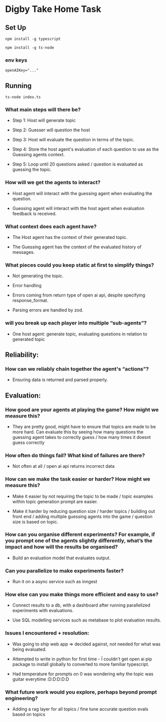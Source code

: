 # Digby Take Home Task
## Set Up

  

    npm install -g typescript
  
    npm install -g ts-node

### env keys

    openAIKey="..."

 

  ## Running

    ts-node index.ts

  
  



  

### What main steps will there be?
    

-   Step 1: Host will generate topic
    
-   Step 2: Guesser will question the host
    
-   Step 3: Host will evaluate the question in terms of the topic.
    
-   Step 4: Store the host agent's evaluation of each question to use as the Guessing agents context.
    
-   Step 5: Loop until 20 questions asked / question is evaluated as guessing the topic.
    

### How will we get the agents to interact?
    

-   Host agent will interact with the guessing agent when evaluating the question.
    
-   Guessing agent will interact with the host agent when evaluation feedback is received.
    

###  What context does each agent have? 
    

-   The Host agent has the context of their generated topic.
    
-   The Guessing agent has the context of the evaluated history of messages.
    

### What pieces could you keep static at first to simplify things?
    

-   Not generating the topic.
    

-   Error handling
    

-   Errors coming from return type of open ai api, despite specifying response_format.
    
-   Parsing errors are handled by zod.
    

### will you break up each player into multiple “sub-agents”?
    

-   One host agent: generate topic, evaluating questions in relation to generated topic
    

  

## Reliability:

  

### How can we reliably chain together the agent's “actions”?
    

-   Ensuring data is returned and parsed properly.
    

  

## Evaluation:

  

### How good are your agents at playing the game? How might we measure this?
    

-   They are pretty good, might have to ensure that topics are made to be more hard. Can evaluate this by seeing how many questions the guessing agent takes to correctly guess / how many times it doesnt guess correctly
    

###    How often do things fail? What kind of failures are there?
   
-   Not often at all / open ai api returns incorrect data
    

###  How can we make the task easier or harder? How might we measure this?
    

-   Make it easier by not requiring the topic to be made / topic examples within topic generation prompt are easier.
    
-   Make it harder by reducing question size / harder topics / building out front end / adding multiple guessing agents into the game / question size is based on topic.
    

  

###  How can you organise different experiments? For example, if you prompt one of the agents slightly differently, what’s the impact and how will the results be organised?
    

-   Build an evaluation model that evaluates output.
    

### Can you parallelize to make experiments faster?
    

-   Run it on a async service such as inngest
    

### How else can you make things more efficient and easy to use?
    

-   Connect results to a db, with a dashboard after running parallelized experiments with evaluations.
    
-   Use SQL modelling services such as metabase to plot evaluation results.
    

  

### Issues I encountered + resolution:
    

-   Was going to ship web app => decided against, not needed for what was being evaluated.
    
-   Attempted to write in python for first time - Ï couldn't get open ai pip package to install globally to converted to more familiar typescript.
    
-   Had temperature for prompts on 0 was wondering why the topic was guitar everytime :D:D:D:D:D
    

###  What future work would you explore, perhaps beyond prompt engineering?
    

-   Adding a rag layer for all topics / fine tune accurate question evals based on topics
